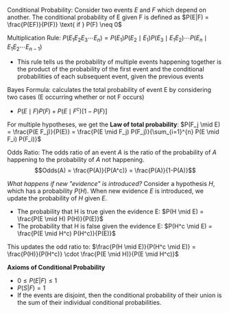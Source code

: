Conditional Probability: Consider two events $E$ and $F$ which depend on another. The conditional probability of E given F is defined as $P(E|F) = \frac{P(EF)}{P(F)} \text{ if } P(F) \neq 0$ 

Multiplication Rule: $P(E_1 E_2 E_3 \cdots E_n) = P(E_1) P(E_2 \mid E_1) P(E_3 \mid E_1 E_2) \cdots P(E_n \mid E_1 E_2 \cdots E_{n-1})$
- This rule tells us the probability of multiple events happening together is the product of the probability of the first event and the conditional probabilities of each subsequent event, given the previous events

Bayes Formula: calculates the total probability of event E by considering two cases (E occurring whether or not F occurs)
- $P(E \mid F) P(F) + P(E \mid F^c) [1 - P(F)]$ 

For multiple hypotheses, we get the **Law of total probability**:
$P(F_j \mid E) = \frac{P(E F_j)}{P(E)} = \frac{P(E \mid F_j) P(F_j)}{\sum_{i=1}^{n} P(E \mid F_i) P(F_i)}$

Odds Ratio: The odds ratio of an event $A$ is the ratio of the probability of $A$ happening to the probability of $A$ not happening. $$Odds(A) = \frac{P(A)}{P(A^c)} = \frac{P(A)}{1-P(A)}$$

*What happens if new "evidence" is introduced?* Consider a hypothesis $H$, which has a probability $P(H)$. When new evidence $E$ is introduced, we update the probability of $H$ given $E$. 
- The probability that H is true given the evidence E: $P(H \mid E) = \frac{P(E \mid H) P(H)}{P(E)}$
- The probability that H is false given the evidence E: $P(H^c \mid E) = \frac{P(E \mid H^c) P(H^c)}{P(E)}$

This updates the odd ratio to:
$\frac{P(H \mid E)}{P(H^c \mid E)} = \frac{P(H)}{P(H^c)} \cdot \frac{P(E \mid H)}{P(E \mid H^c)}$

**Axioms of Conditional Probability**
- $0 \leq P(E|F) \leq 1$ 
- $P(S|F)=1$
- If the events are disjoint, then the conditional probability of their union is the sum of their individual conditional probabilities.
